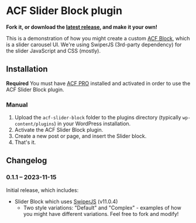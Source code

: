 # ACF Slider Block plugin

__Fork it, or download the [latest release](https://github.com/colorful-tones/acf-slider-block/releases), and make it your own!__

This is a demonstration of how you might create a custom [ACF Block](https://www.advancedcustomfields.com/resources/blocks/), which is a slider carousel UI. We're using SwiperJS (3rd-party dependency) for the slider JavaScript and CSS (mostly).

## Installation

__Required__ You must have [ACF PRO](https://https://www.advancedcustomfields.com/pro/) installed and activated in order to use the ACF Slider Block plugin.

### Manual

1. Upload the `acf-slider-block` folder to the plugins directory (typically `wp-content/plugins`) in your WordPress installation.
2. Activate the ACF Slider Block plugin.
3. Create a new post or page, and insert the Slider block.
4. That's it.

## Changelog

### 0.1.1 – 2023-11-15

Initial release, which includes:

- Slider Block which uses [SwiperJS](https://swiperjs.com/) (v11.0.4)
  - Two style variations: "Default" and "Complex" - examples of how you might have different variations. Feel free to fork and modify!
